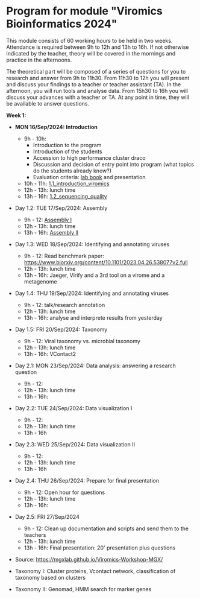 # Program for module "Viromics Bioinformatics 2024"

This module consists of 60 working hours to be held in two weeks. Attendance is required between 9h to 12h and 13h to 16h. If not otherwise indicated by the teacher, theory will be covered in the mornings and practice in the afternoons.   

The theoretical part will be composed of a series of questions for you to research and answer from 9h to 11h30. From 11h30 to 12h you will present and discuss your findings to a teacher or teacher assistant (TA). In the afternoon, you will run tools and analyse data. From 15h30 to 16h you will discuss your advances with a teacher or TA. At any point in time, they will be available to answer questions.      

**Week 1:**

- **MON 16/Sep/2024: Introduction**
  - 9h - 10h:
    - Introduction to the program
    - Introduction of the students
    - Accession to high performance cluster draco
    - Discussion and decision of entry point into program (what topics do the students already know?)
    - Evaluation criteria: [lab book](https://github.com/waltercostamb/course_viromics-bioinformatics_2024/blob/main/tutorials/1.0_documentation.md) and presentation 
  - 10h - 11h: [1.1_introduction_viromics](https://github.com/waltercostamb/course_viromics-bioinformatics_2024/blob/main/tutorials/1.1_introduction_viromics.md)
  - 12h - 13h: lunch time
  - 13h - 16h: [1.2_sequencing_quality](https://github.com/waltercostamb/course_viromics-bioinformatics_2024/blob/main/tutorials/1.2_download.md)

- Day 1.2: TUE 17/Sep/2024: Assembly
  - 9h - 12: [Assembly I](https://github.com/waltercostamb/course_viromics-bioinformatics_2024/blob/main/tutorials/2.0_assembly_I.md)
  - 12h - 13h: lunch time
  - 13h - 16h: [Assembly II](https://github.com/waltercostamb/course_viromics-bioinformatics_2024/blob/main/tutorials/2.1_assembly_II.md)
 
- Day 1.3: WED 18/Sep/2024: Identifying and annotating viruses
  - 9h - 12: Read benchmark paper: https://www.biorxiv.org/content/10.1101/2023.04.26.538077v2.full
  - 12h - 13h: lunch time
  - 13h - 16h: Jaeger, Virify and a 3rd tool on a virome and a metagenome

- Day 1.4: THU 19/Sep/2024: Identifying and annotating viruses
  - 9h - 12: talk/research annotation
  - 12h - 13h: lunch time
  - 13h - 16h: analyse and interprete results from yesterday
 
- Day 1.5: FRI 20/Sep/2024: Taxonomy
  - 9h - 12: Viral taxonomy vs. microbial taxonomy
  - 12h - 13h: lunch time
  - 13h - 16h: VContact2
 
- Day 2.1: MON 23/Sep/2024: Data analysis: answering a research question
  - 9h - 12: 
  - 12h - 13h: lunch time
  - 13h - 16h: 

- Day 2.2: TUE 24/Sep/2024: Data visualization I
  - 9h - 12:
  - 12h - 13h: lunch time
  - 13h - 16h

- Day 2.3: WED 25/Sep/2024: Data visualization II
  - 9h - 12:
  - 12h - 13h: lunch time
  - 13h - 16h
 
- Day 2.4: THU 26/Sep/2024: Prepare for final presentation
  - 9h - 12: Open hour for questions
  - 12h - 13h: lunch time
  - 13h - 16h:

- Day 2.5: FRI 27/Sep/2024
  - 9h - 12: Clean up documentation and scripts and send them to the teachers
  - 12h - 13h: lunch time
  - 13h - 16h: Final presentation: 20' presentation plus questions
 

- Source: https://mgxlab.github.io/Viromics-Workshop-MGX/
- Taxonomy I: Cluster proteins, Vcontact network, classification of taxonomy based on clusters
- Taxonomy II: Genomad, HMM search for marker genes
